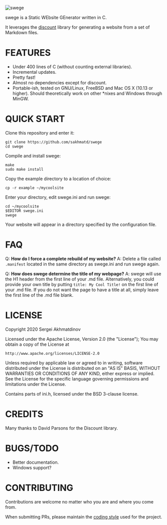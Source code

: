 ![swege](https://sakhmatd.ru/assets/img/swege_banner.png)

swege is a Static WEbsite GEnerator written in C.

It leverages the [discount](http://www.pell.portland.or.us/~orc/Code/discount/)
library for generating a website from a set of Markdown files.

# FEATURES
* Under 400 lines of C (without counting external libraries).
* Incremental updates.
* Pretty fast!
* Almost no dependencies except for discount.
* Portable-ish, tested on GNU/Linux, FreeBSD and Mac OS X (10.13 or higher).
  Should theoretically work on other *nixes and Windows through MinGW.

# QUICK START
Clone this repository and enter it:

```
git clone https://github.com/sakhmatd/swege
cd swege
```

Compile and install swege:

```
make
sudo make install
```

Copy the example directory to a location of choice:

`cp -r example ~/mycoolsite`

Enter your directory, edit swege.ini and run swege:

```
cd ~/mycoolsite
$EDITOR swege.ini
swege
```

Your website will appear in a directory specified by the
configuration file.

# FAQ

Q: **How do I force a complete rebuild of my website?**
A: Delete a file called `.manifest` located in the same directory as swege.ini
   and run swege again.

Q: **How does swege determine the title of my webpage?**
A: swege will use the H1 header from the first line of your .md file.
   Alternatively, you could provide your own title by putting
   `title: My Cool Title!`
   on the first line of your .md file. If you do not want the page to have a
   title at all, simply leave the first line of the .md file blank.

# LICENSE
Copyright 2020 Sergei Akhmatdinov

Licensed under the Apache License, Version 2.0 (the "License");
You may obtain a copy of the License at

    http://www.apache.org/licenses/LICENSE-2.0

Unless required by applicable law or agreed to in writing, software
distributed under the License is distributed on an "AS IS" BASIS,
WITHOUT WARRANTIES OR CONDITIONS OF ANY KIND, either express or implied.
See the License for the specific language governing permissions and
limitations under the License.

Contains parts of ini.h, licensed under the BSD 3-clause license.

# CREDITS
Many thanks to David Parsons for the Discount library.

# BUGS/TODO
* Better documentation.
* Windows support?

# CONTRIBUTING
Contributions are welcome no matter who you are and where you come from.

When submitting PRs, please maintain the [coding style](https://suckless.org/coding_style/)
used for the project.
